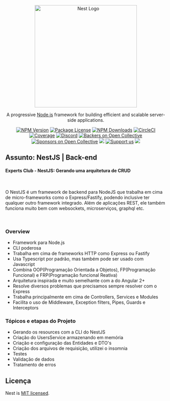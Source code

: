 <p align="center">
  <a href="http://nestjs.com/" target="blank"><img src="https://nestjs.com/img/logo_text.svg" width="320" alt="Nest Logo" /></a>
</p>

[circleci-image]: https://img.shields.io/circleci/build/github/nestjs/nest/master?token=abc123def456
[circleci-url]: https://circleci.com/gh/nestjs/nest

  <p align="center">A progressive <a href="http://nodejs.org" target="_blank">Node.js</a> framework for building efficient and scalable server-side applications.</p>
    <p align="center">
<a href="https://www.npmjs.com/~nestjscore" target="_blank"><img src="https://img.shields.io/npm/v/@nestjs/core.svg" alt="NPM Version" /></a>
<a href="https://www.npmjs.com/~nestjscore" target="_blank"><img src="https://img.shields.io/npm/l/@nestjs/core.svg" alt="Package License" /></a>
<a href="https://www.npmjs.com/~nestjscore" target="_blank"><img src="https://img.shields.io/npm/dm/@nestjs/common.svg" alt="NPM Downloads" /></a>
<a href="https://circleci.com/gh/nestjs/nest" target="_blank"><img src="https://img.shields.io/circleci/build/github/nestjs/nest/master" alt="CircleCI" /></a>
<a href="https://coveralls.io/github/nestjs/nest?branch=master" target="_blank"><img src="https://coveralls.io/repos/github/nestjs/nest/badge.svg?branch=master#9" alt="Coverage" /></a>
<a href="https://discord.gg/G7Qnnhy" target="_blank"><img src="https://img.shields.io/badge/discord-online-brightgreen.svg" alt="Discord"/></a>
<a href="https://opencollective.com/nest#backer" target="_blank"><img src="https://opencollective.com/nest/backers/badge.svg" alt="Backers on Open Collective" /></a>
<a href="https://opencollective.com/nest#sponsor" target="_blank"><img src="https://opencollective.com/nest/sponsors/badge.svg" alt="Sponsors on Open Collective" /></a>
  <a href="https://paypal.me/kamilmysliwiec" target="_blank"><img src="https://img.shields.io/badge/Donate-PayPal-ff3f59.svg"/></a>
    <a href="https://opencollective.com/nest#sponsor"  target="_blank"><img src="https://img.shields.io/badge/Support%20us-Open%20Collective-41B883.svg" alt="Support us"></a>
  <a href="https://twitter.com/nestframework" target="_blank"><img src="https://img.shields.io/twitter/follow/nestframework.svg?style=social&label=Follow"></a>
</p>
  <!--[![Backers on Open Collective](https://opencollective.com/nest/backers/badge.svg)](https://opencollective.com/nest#backer)
  [![Sponsors on Open Collective](https://opencollective.com/nest/sponsors/badge.svg)](https://opencollective.com/nest#sponsor)-->

## Assunto: NestJS | Back-end
#### Experts Club - NestJS: Gerando uma arquitetura de CRUD
<br>
<p>O NestJS é um framework de backend para NodeJS que trabalha em cima de micro-frameworks como o Express/Fastify, podendo inclusive ter qualquer outro framework integrado. Além de aplicações REST, ele também funciona muito bem com websockets, microserviços, graphql etc.
</p>
<br>

### Overview
<ul>
  <li>Framework para Node.js</li>
  <li>CLI poderosa</li>
  <li>Trabalha em cima de frameworks HTTP como Express ou Fastify</li>
  <li>Usa Typescript por padrão, mas também pode ser usado com Javascript</li>
  <li>Combina OOP(Programação Orientada a Objetos), FP(Programação Funcional) e FRP(Programação funcional Reativa)</li>
  <li>Arquitetura inspirada e muito semelhante com a do Angular 2+</li>
  <li>Resolve diversos problemas que precisamos sempre resolver com o Express</li>
  <li>Trabalha principalmente em cima de Controllers, Services e Modules</li>
  <li>Facilita o uso de Middleware, Exception filters, Pipes, Guards e Interceptors</li>
</ul>

### Tópicos e etapas do Projeto
<ul>
  <li>Gerando os resources com a CLI do NestJS</li>  
  <li>Criação do UsersService armazenando em memória</li>
  <li>Criação e configuração das Entidades e DTO's</li>
  <li>Criação dos arquivos de requisição, utilizei o insomnia</li>
  <li>Testes</li>
  <li>Validação de dados</li>
  <li>Tratamento de erros</li>
</ul>

## Licença

Nest is [MIT licensed](LICENSE).
